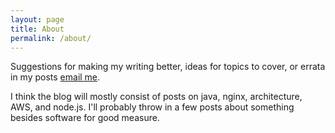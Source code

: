 ```yaml
---
layout: page
title: About
permalink: /about/
---
```


Suggestions for making my writing better, ideas for topics to cover, or errata in my posts [email me](mailto:radley.mith@gmail.com).

I think the blog will mostly consist of posts on java, nginx, architecture, AWS, and node.js.  I'll probably throw in a few posts about something besides software for good measure.
